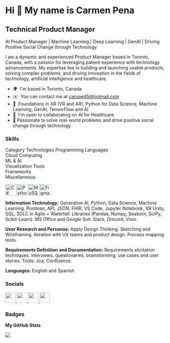Hi 👋 My name is Carmen Pena
============================

Technical Product Manager
-------------------------
AI Product Manager | Machine Learning | Deep Learning | GenAI | Driving Positive Social Change through Technology

I am a dynamic and experienced Product Manager based in Toronto, Canada, with a passion for leveraging patient experience with technology advancements. My expertise lies in building and launching usable products, solving complex problems, and driving innovation in the fields of technology, artificial intelligence and healthcare.

* 🌍  I'm based in Toronto, Canada
* ✉️  You can contact me at [carope45@hotmail.com](mailto:carope45@hotmail.com)
* 🧠  Foundations in XR (VR and AR), Python for Data Science, Machine Learning, GenAI, TensorFlow and AI
* 🤝  I'm open to collaborating on AI for Healthcare
* 🎯  Passionate to solve real-world problems and drive positive social change through technology

### Skills

Category	Technologies
Programming Languages	     
Cloud Computing	  
ML & AI	  
Visualization Tools	   
Frameworks	    
Miscellaneous	  
<p align="left">
<a href="https://docs.microsoft.com/en-us/dotnet/csharp/" target="_blank" rel="noreferrer"><img src="https://raw.githubusercontent.com/danielcranney/readme-generator/main/public/icons/skills/csharp-colored.svg" width="36" height="36" alt="C#" /></a><a href="https://www.python.org/" target="_blank" rel="noreferrer"><img src="https://raw.githubusercontent.com/danielcranney/readme-generator/main/public/icons/skills/python-colored.svg" width="36" height="36" alt="Python" /></a><a href="https://www.mysql.com/" target="_blank" rel="noreferrer"><img src="https://raw.githubusercontent.com/danielcranney/readme-generator/main/public/icons/skills/mysql-colored.svg" width="36" height="36" alt="MySQL" /></a><a href="https://www.figma.com/" target="_blank" rel="noreferrer"><img src="https://raw.githubusercontent.com/danielcranney/readme-generator/main/public/icons/skills/figma-colored.svg" width="36" height="36" alt="Figma" /></a>
</p>

**Information Technology:** Generative AI, Python, Data Science, Machine Learning, Postman, API, JSON, 
FHIR, VS Code, Jupyter Notebook, XR Unity, SQL, SDLC in Agile + Waterfall. Libraries (Pandas, Numpy, Seaborn, SciPy, Scikit-Learn). MS Office and Google Suit. Slack, Discord, Visio.

**User Research and Personas:** Apply Design Thinking. Sketching and Wireframing. Iteration with UX teams and product design. Process mapping tools.

**Requirements Definition and Documentation:** Requirements elicitation techniques: interviews, questionaries, brainstorming, use cases and user stories. Tools: Jira, Confluence.

**Languages:** English and Spanish


### Socials

<p align="left"> <a href="https://discord.com/users/AICarope" target="_blank" rel="noreferrer"> <picture> <source media="(prefers-color-scheme: dark)" srcset="undefined" /> <source media="(prefers-color-scheme: light)" srcset="https://raw.githubusercontent.com/danielcranney/readme-generator/main/public/icons/socials/discord.svg" /> <img src="https://raw.githubusercontent.com/danielcranney/readme-generator/main/public/icons/socials/discord.svg" width="32" height="32" /> </picture> </a> <a href="https://www.github.com/AICarope" target="_blank" rel="noreferrer"> <picture> <source media="(prefers-color-scheme: dark)" srcset="https://raw.githubusercontent.com/danielcranney/readme-generator/main/public/icons/socials/github-dark.svg" /> <source media="(prefers-color-scheme: light)" srcset="https://raw.githubusercontent.com/danielcranney/readme-generator/main/public/icons/socials/github.svg" /> <img src="https://raw.githubusercontent.com/danielcranney/readme-generator/main/public/icons/socials/github.svg" width="32" height="32" /> </picture> </a> <a href="https://www.linkedin.com/in/carmen-p-b9a02163/" target="_blank" rel="noreferrer"> <picture> <source media="(prefers-color-scheme: dark)" srcset="https://raw.githubusercontent.com/danielcranney/readme-generator/main/public/icons/socials/linkedin-dark.svg" /> <source media="(prefers-color-scheme: light)" srcset="https://raw.githubusercontent.com/danielcranney/readme-generator/main/public/icons/socials/linkedin.svg" /> <img src="https://raw.githubusercontent.com/danielcranney/readme-generator/main/public/icons/socials/linkedin.svg" width="32" height="32" /> </picture> </a> <a href="https://www.x.com/carope45" target="_blank" rel="noreferrer"> <picture> <source media="(prefers-color-scheme: dark)" srcset="https://raw.githubusercontent.com/danielcranney/readme-generator/main/public/icons/socials/twitter-dark.svg" /> <source media="(prefers-color-scheme: light)" srcset="https://raw.githubusercontent.com/danielcranney/readme-generator/main/public/icons/socials/twitter.svg" /> <img src="https://raw.githubusercontent.com/danielcranney/readme-generator/main/public/icons/socials/twitter.svg" width="32" height="32" /> </picture> </a></p>

### Badges

<b>My GitHub Stats</b>

<a href="http://www.github.com/AICarope"><img src="https://github-readme-streak-stats.herokuapp.com/?user=AICarope&stroke=ffffff&background=1c1917&ring=0891b2&fire=0891b2&currStreakNum=ffffff&currStreakLabel=0891b2&sideNums=ffffff&sideLabels=ffffff&dates=ffffff&hide_border=true" /></a>
